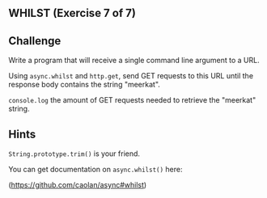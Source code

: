 ## WHILST (Exercise 7 of 7)

## Challenge

Write a program that will receive a single command line argument to a URL.

Using `async.whilst` and `http.get`, send GET requests to this URL until the
response body contains the string "meerkat".

`console.log` the amount of GET requests needed to retrieve the "meerkat"
string.

## Hints

`String.prototype.trim()` is your friend.

You can get documentation on `async.whilst()` here:

(https://github.com/caolan/async#whilst)
